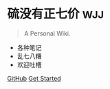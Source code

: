 <!-- _coverpage.md -->

 <!-- <img src="https://s2.loli.net/2022/07/10/I9NMqPcJVi3tUj2.webp" width = "300" height = "180" alt="mvp" align=center /> -->
 

# 硫没有正七价 <small>WJJ</small>

> A Personal Wiki.

- 各种笔记
- 乱七八糟
- 欢迎吐槽

[GitHub](https://github.com/wendaidai)
[Get Started](#🤪)

<!-- background image -->
